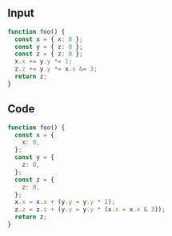 
## Input

```javascript
function foo() {
  const x = { x: 0 };
  const y = { z: 0 };
  const z = { z: 0 };
  x.x += y.y *= 1;
  z.z += y.y *= x.x &= 3;
  return z;
}

```

## Code

```javascript
function foo() {
  const x = {
    x: 0,
  };
  const y = {
    z: 0,
  };
  const z = {
    z: 0,
  };
  x.x = x.x + (y.y = y.y * 1);
  z.z = z.z + (y.y = y.y * (x.x = x.x & 3));
  return z;
}

```
      